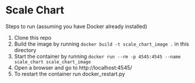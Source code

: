 # Scale Chart


Steps to run (assuming you have Docker already installed)

1) Clone this repo
2) Build the image by running ``docker build -t scale_chart_image .`` in this directory
3) Start the container by running ``docker run --rm -p 4545:4545 --name scale_chart scale_chart_image``
4) Open a browser and go to http://localhost:4545/
5) To restart the container run docker_restart.py
